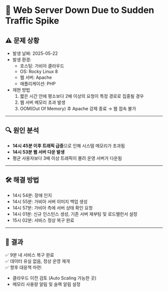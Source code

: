 # 🐛 Web Server Down Due to Sudden Traffic Spike

## ⚠️ 문제 상황
- 발생 날짜: 2025-05-22  
- 발생 환경:
  - 호스팅: 가비아 클라우드  
  - OS: Rocky Linux 8  
  - 웹 서버: Apache
  - 애플리케이션: PHP
- 재현 방법  
  1. 짧은 시간 안에 평소보다 2배 이상의 요청이 특정 경로로 집중될 경우  
  2. 웹 서버 메모리 초과 발생  
  3. OOM(Out Of Memory) 후 Apache 강제 종료 → 웹 접속 불가
---

## 🔍 원인 분석
- **14시 45분 이후 트래픽 급증**으로 인해 시스템 메모리가 초과됨
- **14시 53분 웹 서버 다운 발생**
- 평균 사용자보다 3배 이상 트래픽이 몰려 운영 서버가 다운됨

---

## 🛠 해결 방법
- 14시 54분: 장애 인지
- 14시 55분: 가비아 서버 이미지 백업 생성
- 14시 57분: 가비아 측에 서버 상태 확인 요청
- 14시 01분: 신규 인스턴스 생성, 기존 서버 재부팅 및 로드밸런서 설정
- 15시 02분: 서비스 정상 복구 완료

---

## 🚀 결과
✅ 9분 내 서비스 복구 완료  
✅ 데이터 유실 없음, 정상 운영 재개  
✅ 향후 대응책 마련:  
- 클라우드 이전 검토 (Auto Scaling 가능한 곳)
- 메모리 사용량 알림 및 슬랙 알림 설정
